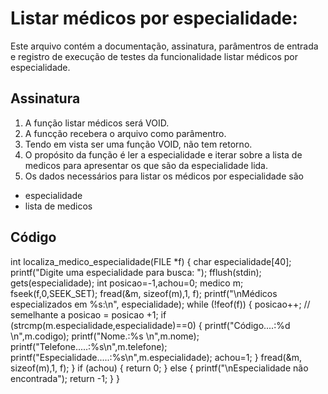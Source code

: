 # Listar médicos por especialidade:
Este arquivo contém a documentação, assinatura, parâmentros de entrada e registro de execução de testes da funcionalidade listar médicos por especialidade.

## Assinatura

1. A função listar médicos será VOID.
2. A funcção recebera o arquivo como parâmentro.
3. Tendo em vista ser uma função VOID, não tem retorno.
4. O propósito da função é ler a especialidade e iterar sobre a lista de medicos para apresentar os que são da especialidade lida.
5. Os dados necessários para listar os médicos por especialidade são

- especialidade
- lista de medicos

## Código

int localiza_medico_especialidade(FILE *f)
{
    char especialidade[40];
    printf("Digite uma especialidade para busca: ");
    fflush(stdin);
    gets(especialidade);
    int posicao=-1,achou=0;
    medico m;
    fseek(f,0,SEEK_SET);
    fread(&m, sizeof(m),1, f);
    printf("\nMédicos especializados em %s:\n", especialidade);
    while (!feof(f))
    {
        posicao++; // semelhante a posicao = posicao +1;
        if (strcmp(m.especialidade,especialidade)==0)
        {
            printf("Código....:%d \n",m.codigo);
            printf("Nome.:%s \n",m.nome);
            printf("Telefone.....:%s\n",m.telefone);
            printf("Especialidade.....:%s\n",m.especialidade);
            achou=1;
        }
        fread(&m, sizeof(m),1, f);
    }
    if (achou)
    {
        return 0;
    }
    else
    {
        printf("\nEspecialidade não encontrada");
        return -1;
    }
}
